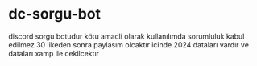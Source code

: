 # dc-sorgu-bot
discord sorgu botudur
kötu amacli olarak kullanılımda sorumluluk kabul edilmez
30 likeden sonra paylasım olcaktır
icinde 2024 dataları vardır ve dataları xamp ile cekilcektır

